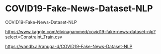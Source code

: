 # COVID19-Fake-News-Dataset-NLP
COVID19-Fake-News-Dataset-NLP

https://www.kaggle.com/elvinagammed/covid19-fake-news-dataset-nlp?select=Constraint_Train.csv

https://wandb.ai/ranuga-d/COVID19-Fake-News-Dataset-NLP
